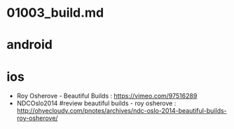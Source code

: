 01003_build.md
=======================

# android

# ios
* Roy Osherove - Beautiful Builds : https://vimeo.com/97516289
* NDCOslo2014 #review beautiful builds - roy osherove : http://ohyecloudy.com/pnotes/archives/ndc-oslo-2014-beautiful-builds-roy-osherove/